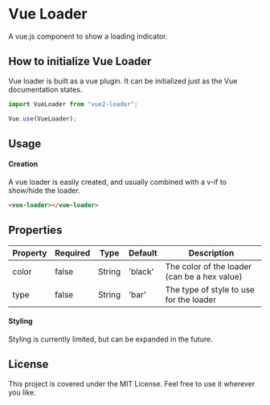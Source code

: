 # Vue Loader
A vue.js component to show a loading indicator.

## How to initialize Vue Loader
Vue loader is built as a vue plugin. It can be initialized just as the Vue documentation states.

```javascript
import VueLoader from "vue2-loader";

Vue.use(VueLoader);
```
## Usage

#### Creation
A vue loader is easily created, and usually combined with a v-if to show/hide the loader.<br>
```HTML
<vue-loader></vue-loader>
```

## Properties
| Property  | Required | Type    | Default | Description                                             |
|-----------|----------|---------|---------|---------------------------------------------------------|
| color     | false    | String  | 'black' | The color of the loader (can be a hex value)            |
| type      | false    | String  | 'bar'   | The type of style to use for the loader                 |
[^1]: Avalable Types: bar, spinner

#### Styling
Styling is currently limited, but can be expanded in the future.

## License
This project is covered under the MIT License. Feel free to use it wherever you like.